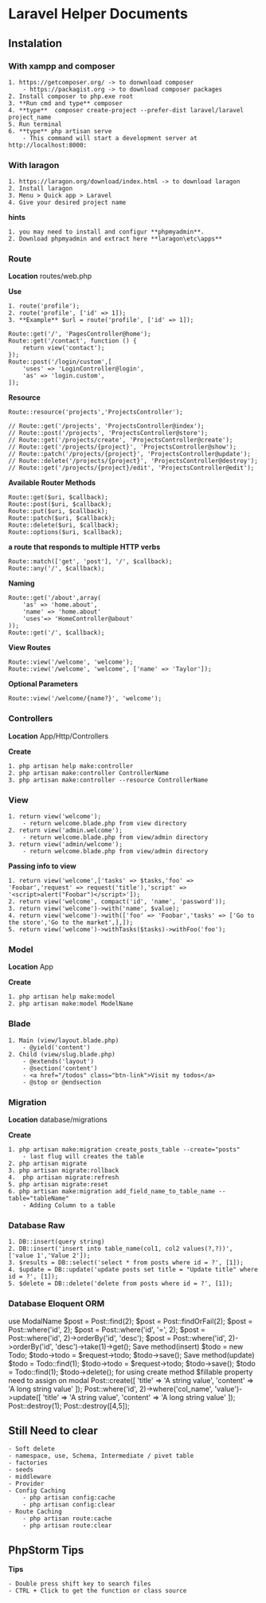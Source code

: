 # Laravel Helper Documents
## Instalation
### With xampp and composer
	1. https://getcomposer.org/ -> to donwnload composer
		- https://packagist.org -> to download composer packages
	2. Install composer to php.exe root
	3. **Run cmd and type** composer
	4. **type**  composer create-project --prefer-dist laravel/laravel project_name
	5. Run terminal
	6. **type** php artisan serve
		- This command will start a development server at http://localhost:8000:
### With laragon
	1. https://laragon.org/download/index.html -> to download laragon
	2. Install laragon
	3. Menu > Quick app > Laravel
	4. Give your desired project name
	
**hints**

	1. you may need to install and configur **phpmyadmin**. 
	2. Download phpmyadmin and extract here **laragon\etc\apps**
	
### Route
**Location** routes/web.php

**Use** 

	1. route('profile');
	2. route('profile', ['id' => 1]);
	3. **Example** $url = route('profile', ['id' => 1]); 
```
Route::get('/', 'PagesController@home');
Route::get('/contact', function () {
	return view('contact');
});
Route::post('/login/custom',[
	'uses' => 'LoginController@login',
	'as' => 'login.custom',
]);
```
**Resource**
```
Route::resource('projects','ProjectsController');

// Route::get('/projects', 'ProjectsController@index');
// Route::post('/projects', 'ProjectsController@store');
// Route::get('/projects/create', 'ProjectsController@create');
// Route::get('/projects/{project}', 'ProjectsController@show');
// Route::patch('/projects/{project}', 'ProjectsController@update');
// Route::delete('/projects/{project}', 'ProjectsController@destroy');
// Route::get('/projects/{project}/edit', 'ProjectsController@edit');
```
**Available Router Methods**
```
Route::get($uri, $callback);
Route::post($uri, $callback);
Route::put($uri, $callback);
Route::patch($uri, $callback);
Route::delete($uri, $callback);
Route::options($uri, $callback);
```
**a route that responds to multiple HTTP verbs**
```
Route::match(['get', 'post'], '/', $callback);
Route::any('/', $callback);
```
**Naming**
```
Route::get('/about',array(
	'as' => 'home.about',
	'name' => 'home.about'
	'uses'=> 'HomeController@about'
));
Route::get('/', $callback);
```
**View Routes**
```
Route::view('/welcome', 'welcome');
Route::view('/welcome', 'welcome', ['name' => 'Taylor']);
```
**Optional Parameters**
```
Route::view('/welcome/{name?}', 'welcome');
```
### Controllers
**Location** App/Http/Controllers

**Create** 

	1. php artisan help make:controller
	2. php artisan make:controller ControllerName
	3. php artisan make:controller --resource ControllerName 
	
### View
	1. return view('welcome');
		- return welcome.blade.php from view directory
	2. return view('admin.welcome');
		- return welcome.blade.php from view/admin directory
	3. return view('admin/welcome');
		- return welcome.blade.php from view/admin directory
		
**Passing info to view**

	1. return view('welcome',['tasks' => $tasks,'foo' => 'Foobar','request' => request('title'),'script' => '<script>alert("Foobar")</script>']);
	2. return view('welcome', compact('id', 'name', 'password'));
	3. return view('welcome')->with('name', $value);
	4. return view('welcome')->with(['foo' => 'Foobar','tasks' => ['Go to the store','Go to the market',],]);
	5. return view('welcome')->withTasks($tasks)->withFoo('foo');
	
### Model
**Location** App

**Create** 

	1. php artisan help make:model
	2. php artisan make:model ModelName

### Blade
	1. Main (view/layout.blade.php)
		- @yield('content')	
	2. Child (view/slug.blade.php)	
		- @extends('layout')
		- @section('content')
		- <a href="/todos" class="btn-link">Visit my todos</a>
		- @stop or @endsection
### Migration
**Location** database/migrations

**Create** 

	1. php artisan make:migration create_posts_table --create="posts"
		- last flug will creates the table
	2. php artisan migrate
	3. php artisan migrate:rollback
	4. 	php artisan migrate:refresh
	5. php artisan migrate:reset
	6. php artisan make:migration add_field_name_to_table_name --table="tableName"
		- Adding Column to a table
		
### Database Raw
	1. DB::insert(query string)
	2. DB::insert('insert into table_name(col1, col2 values(?,?))', ['value 1','Value 2']);
	3. $results = DB::select('select * from posts where id = ?', [1]);
	4. $update = DB::update('update posts set title = "Update title" where id = ?', [1]);
	5. $delete = DB::delete('delete from posts where id = ?', [1]);
	
### Database Eloquent ORM
use ModalName
$post = Post::find(2);
$post = Post::findOrFail(2);
$post = Post::where('id', 2);
$post = Post::where('id', '=', 2);
$post = Post::where('id', 2)->orderBy('id', 'desc');
$post = Post::where('id', 2)->orderBy('id', 'desc')->take(1)->get();
Save method(insert)
$todo = new Todo;
$todo->todo = $request->todo;
$todo->save();
Save method(update)	
$todo = Todo::find(1);
$todo->todo = $request->todo;
$todo->save();
$todo = Todo::find(1);
$todo->delete();
for using create method $fillable property need to assign on modal
Post::create([
	'title' => 'A string value',
	'content' => 'A long string value'
]);
Post::where('id', 2)->where('col_name', 'value')->update([
	'title' => 'A string value',
	'content' => 'A long string value'
]);
Post::destroy(1);
Post::destroy([4,5]);

## Still Need to clear
	- Soft delete
	- namespace, use, Schema, Intermediate / pivet table
	- factories
	- seeds
	- middleware
	- Provider
	- Config Caching
		- php artisan config:cache
		- php artisan config:clear
	- Route Caching
		- php artisan route:cache
		- php artisan route:clear
## PhpStorm Tips
**Tips**

	- Double press shift key to search files
	- CTRL + Click to get the function or class source
